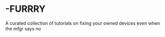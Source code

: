 # -FURRRY
A curated collection of tutorials on fixing your owned devices even when the mfgr says no
